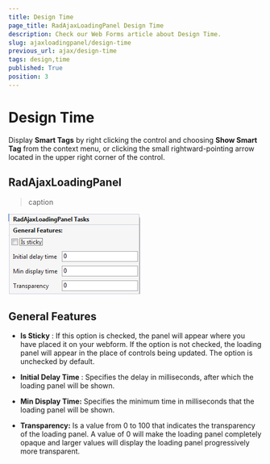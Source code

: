 ```yaml
---
title: Design Time
page_title: RadAjaxLoadingPanel Design Time
description: Check our Web Forms article about Design Time.
slug: ajaxloadingpanel/design-time
previous_url: ajax/design-time
tags: design,time
published: True
position: 3
---
```


# Design Time



Display **Smart Tags** by right clicking the control and choosing **Show Smart Tag** from the context menu, or clicking the small rightward-pointing arrow located in the upper right corner of the control.


## RadAjaxLoadingPanel


>caption 

![RadAjaxLoadingPanel Tasks](images/RadLoadingPanelTasks.png)



## General Features

* **Is Sticky** : If this option is checked, the panel will appear where you have placed it on your webform. If the option is not checked, the loading panel will appear in the place of controls being updated. The option is unchecked by default.

* **Initial Delay Time** : Specifies the delay in milliseconds, after which the loading panel will be shown.

* **Min Display Time:** Specifies the minimum time in milliseconds that the loading panel will be shown.

* **Transparency:** Is a value from 0 to 100 that indicates the transparency of the loading panel. A value of 0 will make the loading panel completely opaque and larger values will display the loading panel progressively more transparent.
